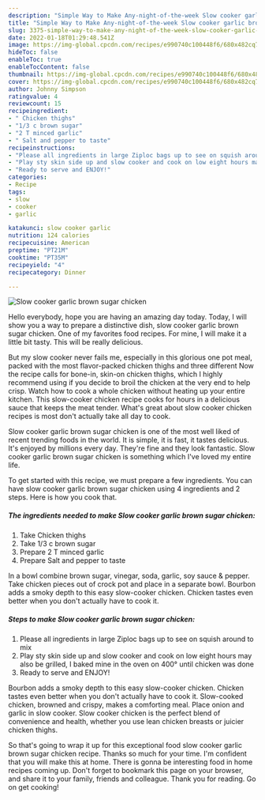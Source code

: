 ```yaml
---
description: "Simple Way to Make Any-night-of-the-week Slow cooker garlic brown sugar chicken"
title: "Simple Way to Make Any-night-of-the-week Slow cooker garlic brown sugar chicken"
slug: 3375-simple-way-to-make-any-night-of-the-week-slow-cooker-garlic-brown-sugar-chicken
date: 2022-01-18T01:29:48.541Z
image: https://img-global.cpcdn.com/recipes/e990740c100448f6/680x482cq70/slow-cooker-garlic-brown-sugar-chicken-recipe-main-photo.jpg
hideToc: false
enableToc: true
enableTocContent: false
thumbnail: https://img-global.cpcdn.com/recipes/e990740c100448f6/680x482cq70/slow-cooker-garlic-brown-sugar-chicken-recipe-main-photo.jpg
cover: https://img-global.cpcdn.com/recipes/e990740c100448f6/680x482cq70/slow-cooker-garlic-brown-sugar-chicken-recipe-main-photo.jpg
author: Johnny Simpson
ratingvalue: 4
reviewcount: 15
recipeingredient:
- " Chicken thighs"
- "1/3 c brown sugar"
- "2 T minced garlic"
- " Salt and pepper to taste"
recipeinstructions:
- "Please all ingredients in large Ziploc bags up to see on squish around to mix"
- "Play sty skin side up and slow cooker and cook on low eight hours may also be grilled, I baked mine in the oven on 400° until chicken was done"
- "Ready to serve and ENJOY!"
categories:
- Recipe
tags:
- slow
- cooker
- garlic

katakunci: slow cooker garlic 
nutrition: 124 calories
recipecuisine: American
preptime: "PT21M"
cooktime: "PT35M"
recipeyield: "4"
recipecategory: Dinner

---
```



![Slow cooker garlic brown sugar chicken](https://img-global.cpcdn.com/recipes/e990740c100448f6/680x482cq70/slow-cooker-garlic-brown-sugar-chicken-recipe-main-photo.jpg)

Hello everybody, hope you are having an amazing day today. Today, I will show you a way to prepare a distinctive dish, slow cooker garlic brown sugar chicken. One of my favorites food recipes. For mine, I will make it a little bit tasty. This will be really delicious.

But my slow cooker never fails me, especially in this glorious one pot meal, packed with the most flavor-packed chicken thighs and three different Now the recipe calls for bone-in, skin-on chicken thighs, which I highly recommend using if you decide to broil the chicken at the very end to help crisp. Watch how to cook a whole chicken without heating up your entire kitchen. This slow-cooker chicken recipe cooks for hours in a delicious sauce that keeps the meat tender. What&#39;s great about slow cooker chicken recipes is most don&#39;t actually take all day to cook.

Slow cooker garlic brown sugar chicken is one of the most well liked of recent trending foods in the world. It is simple, it is fast, it tastes delicious. It's enjoyed by millions every day. They're fine and they look fantastic. Slow cooker garlic brown sugar chicken is something which I've loved my entire life.


To get started with this recipe, we must prepare a few ingredients. You can have slow cooker garlic brown sugar chicken using 4 ingredients and 2 steps. Here is how you cook that.

<!--inarticleads1-->

##### The ingredients needed to make Slow cooker garlic brown sugar chicken:

1. Take  Chicken thighs
1. Take 1/3 c brown sugar
1. Prepare 2 T minced garlic
1. Prepare  Salt and pepper to taste


In a bowl combine brown sugar, vinegar, soda, garlic, soy sauce & pepper. Take chicken pieces out of crock pot and place in a separate bowl. Bourbon adds a smoky depth to this easy slow-cooker chicken. Chicken tastes even better when you don&#39;t actually have to cook it. 

<!--inarticleads2-->

##### Steps to make Slow cooker garlic brown sugar chicken:

1. Please all ingredients in large Ziploc bags up to see on squish around to mix
1. Play sty skin side up and slow cooker and cook on low eight hours may also be grilled, I baked mine in the oven on 400° until chicken was done
1. Ready to serve and ENJOY!

Bourbon adds a smoky depth to this easy slow-cooker chicken. Chicken tastes even better when you don&#39;t actually have to cook it. Slow-cooked chicken, browned and crispy, makes a comforting meal. Place onion and garlic in slow cooker. Slow cooker chicken is the perfect blend of convenience and health, whether you use lean chicken breasts or juicier chicken thighs. 

So that's going to wrap it up for this exceptional food slow cooker garlic brown sugar chicken recipe. Thanks so much for your time. I'm confident that you will make this at home. There is gonna be interesting food in home recipes coming up. Don't forget to bookmark this page on your browser, and share it to your family, friends and colleague. Thank you for reading. Go on get cooking!
